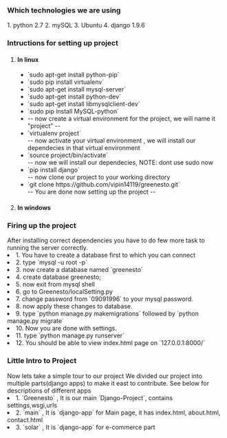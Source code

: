 <!-- <img src="/static/images/greenesto_logo.png" height="100px" width="350px"> -->
<h3>Which technologies we are using</h3>
1. python 2.7
2. mySQL
3. Ubuntu
4. django 1.9.6
<h3> Intructions for setting up project </h3>
<ol>
  <li>
    <h4>In linux</h4>
    <ul type='disc'>
    <li>`sudo apt-get install python-pip`</li>
    <li>`sudo pip install virtualenv`</li>
    <li>`sudo apt-get install mysql-server`</li>
    <li>`sudo apt-get install python-dev`</li>
    <li>`sudo apt-get install libmysqlclient-dev`</li>
    <li>`sudo pip install MySQL-python`<li>
    -- now create a virtual environment for the project, we will name it "project" --
    <li>`virtualenv project`</li>
    -- now activate your virtual environment , we will install our dependecies in that virtual environment
    <li>`source project/bin/activate`</li>
    -- now we will install our dependecies, NOTE: dont use sudo now
    <li>`pip install django`</li>
    -- now clone our project to your working directory
    <li>`git clone https://github.com/vipin14119/greenesto.git`</li>
    -- You are done now setting up the project --
    </ul>
  </li>
  <li>
    <h4>In windows</h4>
  </li>
</ol>

<h3>Firing up the project</h3>
After installing correct dependencies you have to do few more task to running the server correctly.
<li>1. You have to create a database first to which you can connect</li>
<li>2. type `mysql -u root -p`</li>
<li>3. now create a database named `greenesto`</li>
<li>4. create database greenesto;</li>
<li>5. now exit from mysql shell</li>
<li>6. go to Greenesto/localSetting.py</li>
<li>7. change password from `09091996` to your mysql password.</li>
<li>8. now apply these changes to database.
<li>9. type `python manage.py makemigrations` followed by `python manage.py migrate`</li>
<li>10. Now you are done with settings.</li>
<li>11. type `python manage.py runserver`</li>
<li>12. You should be able to view index.html page on `127.0.0.1:8000/`</li>

<h3>Little Intro to Project</h3>
Now lets take a simple tour to our project
We divided our project into multiple parts(django apps) to make it east to contribute.
See below for descriptions of different apps
<li>1. `Greenesto` , It is our main `Django-Project`, contains settings,wsgi,urls </li>
<li>2. `main` , It is `django-app` for Main page, it has index.html, about.html, contact.html</li>
<li>3. `solar` , It is `django-app` for e-commerce part</li>
